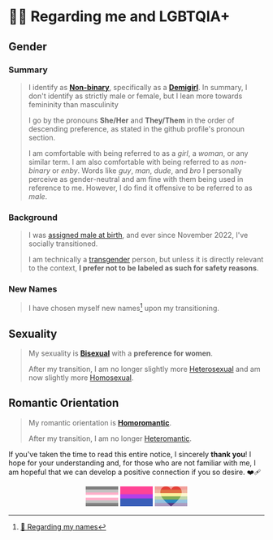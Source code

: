 <!-- Header -->
# <span id="regarding-me-and-lgbtqia">🏳️‍🌈 Regarding me and LGBTQIA+</span>

<!-- Gender -->
## Gender

<!-- Gender: Summary -->
### <span id="gender-summary">Summary</span>

> I identify as **[Non-binary](https://gender.fandom.com/wiki/Non-binary)**, specifically as a **[Demigirl](https://gender.fandom.com/wiki/Demigirl)**. In summary, I don't identify as strictly male or female, but I lean more towards femininity than masculinity
>
> I go by the pronouns **She/Her** and **They/Them** in the order of descending preference, as stated in the github profile's pronoun section.
>
> I am comfortable with being referred to as a *girl*, a *woman*, or any similar term. I am also comfortable with being referred to as *non-binary* or *enby*. Words like *guy*, *man*, *dude*, and *bro* I personally perceive as gender-neutral and am fine with them being used in reference to me. However, I do find it offensive to be referred to as *male*.

<!-- Gender: Background -->
### <span id="gender-background">Background</span>

> I was [assigned male at birth](https://gender.fandom.com/wiki/Assigned_Sex), and ever since November 2022, I've socially transitioned.
>
> I am technically a [transgender](https://gender.fandom.com/wiki/Transgender) person, but unless it is directly relevant to the context, **I prefer not to be labeled as such for safety reasons**.

<!-- Gender: New Names -->
### <span id="gender-new-names">New Names</span>

> I have chosen myself new names[^?] upon my transitioning.

<!-- Sexuality -->
## Sexuality

> My sexuality is **[Bisexual](https://sexuality.fandom.com/wiki/Bisexuality)** with a **preference for women**.
>
> After my transition, I am no longer slightly more [Heterosexual](https://sexuality.fandom.com/wiki/Heterosexuality) and am now slightly more [Homosexual](https://sexuality.fandom.com/wiki/Homosexuality).

<!-- Romantic Orientation -->
## Romantic Orientation

> My romantic orientation is **[Homoromantic](https://sexuality.fandom.com/wiki/Homoromantic)**.
>
> After my transition, I am no longer [Heteromantic](https://sexuality.fandom.com/wiki/Heteromantic).

If you've taken the time to read this entire notice, I sincerely **thank you**! I hope for your understanding and, for those who are not familiar with me, I am hopeful that we can develop a positive connection if you so desire. ❤️‍🩹

<div align=center>
  <img src="../assets/flags/demigirl.jpeg"  width=64 height=39>
  <img src="../assets/flags/bisexual.jpeg"  width=64 height=39>
  <img src="../assets/flags/homoromantic.jpeg"  width=64 height=39>
</div>

<!-- Footnotes -->
[^?]: [🪪 Regarding my names](names.md)
